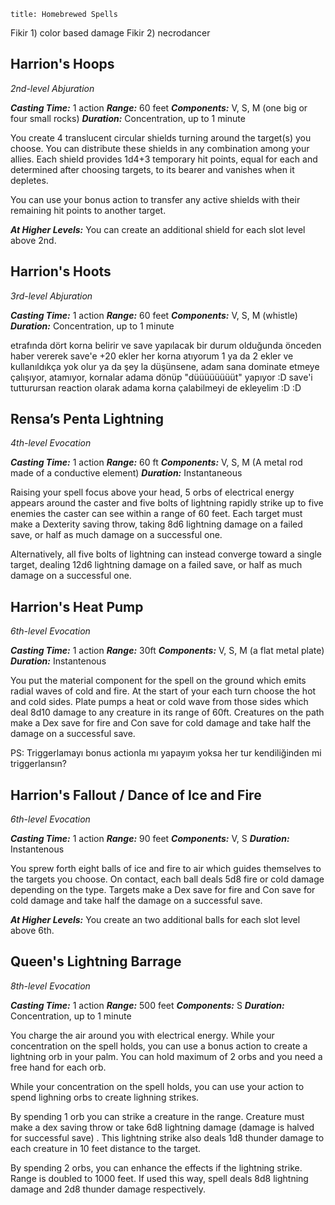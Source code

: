 ```toc
title: Homebrewed Spells
```
Fikir 1) color based damage
Fikir 2) necrodancer

## Harrion's Hoops
*2nd-level Abjuration*

***Casting Time:*** 1 action
***Range:*** 60 feet
***Components:*** V, S, M (one big or four small rocks)
***Duration:*** Concentration, up to 1 minute

You create 4 translucent circular shields turning around the target(s) you choose. You can distribute these shields in any combination among your allies. Each shield provides 1d4+3 temporary hit points, equal for each and determined after choosing targets, to its bearer and vanishes when it depletes.

You can use your bonus action to transfer any active shields with their remaining hit points to another target.

***At Higher Levels:*** You can create an additional shield for each slot level above 2nd.


## Harrion's Hoots
*3rd-level Abjuration*

***Casting Time:*** 1 action
***Range:*** 60 feet
***Components:*** V, S, M (whistle)
***Duration:*** Concentration, up to 1 minute

etrafında dört korna belirir ve save yapılacak bir durum olduğunda önceden haber vererek save'e +20 ekler
her korna atıyorum 1 ya da 2 ekler ve kullanıldıkça yok olur
ya da şey la düşünsene, adam sana dominate etmeye çalışıyor, atamıyor, kornalar adama dönüp "düüüüüüüüt" yapıyor :D
save'i tutturursan reaction olarak adama korna çalabilmeyi de ekleyelim :D :D


## Rensa’s Penta Lightning
*4th-level Evocation*

***Casting Time:*** 1 action
***Range:*** 60 ft
***Components:*** V, S, M (A metal rod made of a conductive element)
***Duration:*** Instantaneous

Raising your spell focus above your head, 5 orbs of electrical energy appears around the caster and five bolts of lightning rapidly strike up to five enemies the caster can see within a range of 60 feet. Each target must make a Dexterity saving throw, taking 8d6 lightning damage on a failed save, or half as much damage on a successful one.

Alternatively, all five bolts of lightning can instead converge toward a single target, dealing 12d6 lightning damage on a failed save, or half as much damage on a successful one.


## Harrion's Heat Pump
*6th-level Evocation*

***Casting Time:*** 1 action
***Range:*** 30ft
***Components:*** V, S, M (a flat metal plate)
***Duration:*** Instantenous

You put the material component for the spell on the ground which emits radial waves of cold and fire. At the start of your each turn choose the hot and cold sides. Plate pumps a heat or cold wave from those sides which deal 8d10 damage to any creature in its range of 60ft. Creatures on the path make a Dex save for fire and Con save for cold damage and take half the damage on a successful save.

PS: Triggerlamayı bonus actionla mı yapayım yoksa her tur kendiliğinden mi triggerlansın?


## Harrion's Fallout / Dance of Ice and Fire
*6th-level Evocation*

***Casting Time:*** 1 action
***Range:*** 90 feet
***Components:*** V, S
***Duration:*** Instantenous

You sprew forth eight balls of ice and fire to air which guides themselves to the targets you choose. On contact, each ball deals 5d8 fire or cold damage depending on the type. Targets make a Dex save for fire and Con save for cold damage and take half the damage on a successful save.

***At Higher Levels:*** You create an two additional balls for each slot level above 6th.


## Queen's Lightning Barrage
*8th-level Evocation*

***Casting Time:*** 1 action
***Range:*** 500 feet
***Components:*** S
***Duration:*** Concentration, up to 1 minute

You charge the air around you with electrical energy. While your concentration on the spell holds, you can use a bonus action to create a lightning orb in your palm. You can hold maximum of 2 orbs and you need a free hand for each orb.

While your concentration on the spell holds, you can use your action to spend lighning orbs to create lighning strikes.

By spending 1 orb you can strike a creature in the range. Creature must make a dex saving throw or take 6d8 lightning damage (damage is halved for successful save) . This lightning strike also deals 1d8 thunder damage to each creature in 10 feet distance to the target.

By spending 2 orbs, you can enhance the effects if the lightning strike. Range is doubled to 1000 feet. If used this way, spell deals 8d8 lightning damage and 2d8 thunder damage respectively.